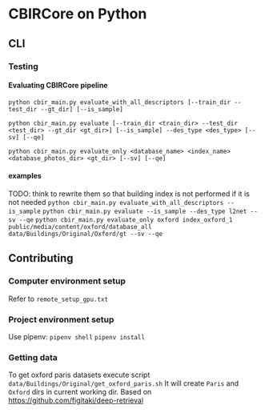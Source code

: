# CBIRCore on Python

## CLI

### Testing
#### Evaluating CBIRCore pipeline
`python cbir_main.py evaluate_with_all_descriptors [--train_dir --test_dir --gt_dir] [--is_sample]`

`python cbir_main.py evaluate [--train_dir <train_dir> --test_dir <test_dir> --gt_dir <gt_dir>] [--is_sample] --des_type <des_type> [--sv] [--qe]`

`python cbir_main.py evaluate_only <database_name> <index_name> <database_photos_dir> <gt_dir> [--sv] [--qe]`


#### examples

TODO: think to rewrite them so that building index is not performed if it is not needed
`python cbir_main.py evaluate_with_all_descriptors --is_sample`
`python cbir_main.py evaluate --is_sample --des_type l2net --sv --qe`
`python cbir_main.py evaluate_only oxford index_oxford_1 public/media/content/oxford/database_all data/Buildings/Original/Oxford/gt --sv --qe`

## Contributing

### Computer environment setup
Refer to `remote_setup_gpu.txt`

### Project environment setup
Use pipenv:
`pipenv shell`
`pipenv install`

### Getting data
To get oxford paris datasets execute script
`data/Buildings/Original/get_oxford_paris.sh`
It will create `Paris` and `Oxford` dirs in current working dir.
Based on https://github.com/figitaki/deep-retrieval
